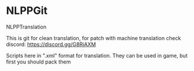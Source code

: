 # NLPPGit
NLPPTranslation

This is git for clean translation, for patch with machine translation check discord:
https://discord.gg/G8RjAXM

Scripts here in ".xml" format for translation.
They can be used in game, but first you should pack them
